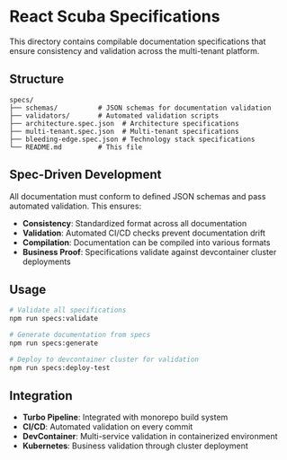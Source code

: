 # React Scuba Specifications

This directory contains compilable documentation specifications that ensure consistency and validation across the multi-tenant platform.

## Structure

```text
specs/
├── schemas/          # JSON schemas for documentation validation
├── validators/       # Automated validation scripts
├── architecture.spec.json  # Architecture specifications
├── multi-tenant.spec.json  # Multi-tenant specifications
├── bleeding-edge.spec.json # Technology stack specifications
└── README.md         # This file
```

## Spec-Driven Development

All documentation must conform to defined JSON schemas and pass automated validation. This ensures:

- **Consistency**: Standardized format across all documentation
- **Validation**: Automated CI/CD checks prevent documentation drift
- **Compilation**: Documentation can be compiled into various formats
- **Business Proof**: Specifications validate against devcontainer cluster deployments

## Usage

```bash
# Validate all specifications
npm run specs:validate

# Generate documentation from specs
npm run specs:generate

# Deploy to devcontainer cluster for validation
npm run specs:deploy-test
```

## Integration

- **Turbo Pipeline**: Integrated with monorepo build system
- **CI/CD**: Automated validation on every commit
- **DevContainer**: Multi-service validation in containerized environment
- **Kubernetes**: Business validation through cluster deployment

